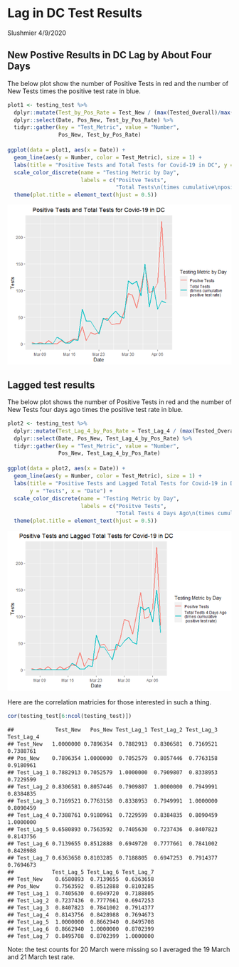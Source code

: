 Lag in DC Test Results
================
Slushmier
4/9/2020

## New Postive Results in DC Lag by About Four Days

The below plot show the number of Positive Tests in red and the number
of New Tests times the positive test rate in blue.

``` r
plot1 <- testing_test %>% 
  dplyr::mutate(Test_by_Pos_Rate = Test_New / (max(Tested_Overall)/max(Tested_Positive))) %>% 
  dplyr::select(Date, Pos_New, Test_by_Pos_Rate) %>% 
  tidyr::gather(key = "Test_Metric", value = "Number",
                Pos_New, Test_by_Pos_Rate)

ggplot(data = plot1, aes(x = Date)) +
  geom_line(aes(y = Number, color = Test_Metric), size = 1) +
  labs(title = "Positive Tests and Total Tests for Covid-19 in DC", y = "Tests", x = "Date") +
  scale_color_discrete(name = "Testing Metric by Day",
                       labels = c("Positve Tests",
                                  "Total Tests\n(times cumulative\npositive test rate)")) +
  theme(plot.title = element_text(hjust = 0.5))
```

![](Testing_Results_Lag_files/figure-gfm/same_day-1.png)<!-- -->

## Lagged test results

The below plot shows the number of Positive Tests in red and the number
of New Tests four days ago times the positive test rate in blue.

``` r
plot2 <- testing_test %>% 
  dplyr::mutate(Test_Lag_4_by_Pos_Rate = Test_Lag_4 / (max(Tested_Overall)/max(Tested_Positive))) %>% 
  dplyr::select(Date, Pos_New, Test_Lag_4_by_Pos_Rate) %>% 
  tidyr::gather(key = "Test_Metric", value = "Number",
                Pos_New, Test_Lag_4_by_Pos_Rate)

ggplot(data = plot2, aes(x = Date)) +
  geom_line(aes(y = Number, color = Test_Metric), size = 1) +
  labs(title = "Positive Tests and Lagged Total Tests for Covid-19 in DC",
       y = "Tests", x = "Date") +
  scale_color_discrete(name = "Testing Metric by Day",
                       labels = c("Positve Tests",
                                  "Total Tests 4 Days Ago\n(times cumulative\n positive test rate)")) +
  theme(plot.title = element_text(hjust = 0.5))
```

![](Testing_Results_Lag_files/figure-gfm/lag_4-1.png)<!-- -->

Here are the correlation matricies for those interested in such a thing.

``` r
cor(testing_test[6:ncol(testing_test)])
```

    ##             Test_New   Pos_New Test_Lag_1 Test_Lag_2 Test_Lag_3 Test_Lag_4
    ## Test_New   1.0000000 0.7896354  0.7882913  0.8306581  0.7169521  0.7388761
    ## Pos_New    0.7896354 1.0000000  0.7052579  0.8057446  0.7763158  0.9180961
    ## Test_Lag_1 0.7882913 0.7052579  1.0000000  0.7909807  0.8338953  0.7229599
    ## Test_Lag_2 0.8306581 0.8057446  0.7909807  1.0000000  0.7949991  0.8384835
    ## Test_Lag_3 0.7169521 0.7763158  0.8338953  0.7949991  1.0000000  0.8090459
    ## Test_Lag_4 0.7388761 0.9180961  0.7229599  0.8384835  0.8090459  1.0000000
    ## Test_Lag_5 0.6580893 0.7563592  0.7405630  0.7237436  0.8407823  0.8143756
    ## Test_Lag_6 0.7139655 0.8512888  0.6949720  0.7777661  0.7841002  0.8428988
    ## Test_Lag_7 0.6363658 0.8103285  0.7188805  0.6947253  0.7914377  0.7694673
    ##            Test_Lag_5 Test_Lag_6 Test_Lag_7
    ## Test_New    0.6580893  0.7139655  0.6363658
    ## Pos_New     0.7563592  0.8512888  0.8103285
    ## Test_Lag_1  0.7405630  0.6949720  0.7188805
    ## Test_Lag_2  0.7237436  0.7777661  0.6947253
    ## Test_Lag_3  0.8407823  0.7841002  0.7914377
    ## Test_Lag_4  0.8143756  0.8428988  0.7694673
    ## Test_Lag_5  1.0000000  0.8662940  0.8495708
    ## Test_Lag_6  0.8662940  1.0000000  0.8702399
    ## Test_Lag_7  0.8495708  0.8702399  1.0000000

Note: the test counts for 20 March were missing so I averaged the 19
March and 21 March test rate.
